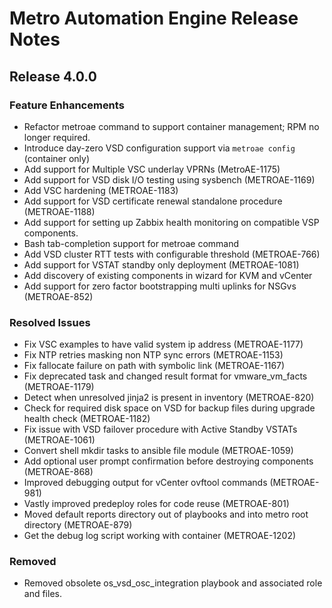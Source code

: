 # Metro Automation Engine Release Notes

## Release 4.0.0

### Feature Enhancements

* Refactor metroae command to support container management; RPM no longer required.
* Introduce day-zero VSD configuration support via `metroae config` (container only)
* Add support for Multiple VSC underlay VPRNs (MetroAE-1175)
* Add support for VSD disk I/O testing using sysbench (METROAE-1169)
* Add VSC hardening (METROAE-1183)
* Add support for VSD certificate renewal standalone procedure (METROAE-1188)
* Add support for setting up Zabbix health monitoring on compatible VSP components.
* Bash tab-completion support for metroae command
* Add VSD cluster RTT tests with configurable threshold (METROAE-766)
* Add support for VSTAT standby only deployment (METROAE-1081)
* Add discovery of existing components in wizard for KVM and vCenter
* Add support for zero factor bootstrapping multi uplinks for NSGvs (METROAE-852)

### Resolved Issues
* Fix VSC examples to have valid system ip address (METROAE-1177)
* Fix NTP retries masking non NTP sync errors (METROAE-1153)
* Fix fallocate failure on path with symbolic link (METROAE-1167)
* Fix deprecated task and changed result format for vmware_vm_facts (METROAE-1179)
* Detect when unresolved jinja2 is present in inventory (METROAE-820)
* Check for required disk space on VSD for backup files during upgrade health check (METROAE-1182)
* Fix issue with VSD failover procedure with Active Standby VSTATs (METROAE-1061)
* Convert shell mkdir tasks to ansible file module (METROAE-1059)
* Add optional user prompt confirmation before destroying components (METROAE-868)
* Improved debugging output for vCenter ovftool commands (METROAE-981)
* Vastly improved predeploy roles for code reuse (METROAE-801)
* Moved default reports directory out of playbooks and into metro root directory (METROAE-879)
* Get the debug log script working with container (METROAE-1202)

### Removed
* Removed obsolete os_vsd_osc_integration playbook and associated role and files.
